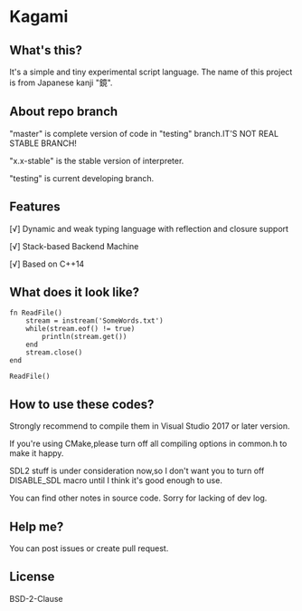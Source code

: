# Kagami

## What's this?
It's a simple and tiny experimental script language. The name of this project is from Japanese kanji "鏡".

## About repo branch
"master" is complete version of code in "testing" branch.IT'S NOT REAL STABLE BRANCH!

"x.x-stable" is the stable version of interpreter.

"testing" is current developing branch.

## Features
[√] Dynamic and weak typing language with reflection and closure support

[√] Stack-based Backend Machine

[√] Based on C++14

## What does it look like?
```
fn ReadFile()
    stream = instream('SomeWords.txt')
    while(stream.eof() != true)
        println(stream.get())
    end
    stream.close()
end

ReadFile()
```

## How to use these codes?
Strongly recommend to compile them in Visual Studio 2017 or later version.

If you're using CMake,please turn off all compiling options in common.h to make it happy.

SDL2 stuff is under consideration now,so I don't want you to turn off DISABLE_SDL macro until I think it's good enough to use.

You can find other notes in source code. Sorry for lacking of dev log.

## Help me?
You can post issues or create pull request.

## License
BSD-2-Clause
